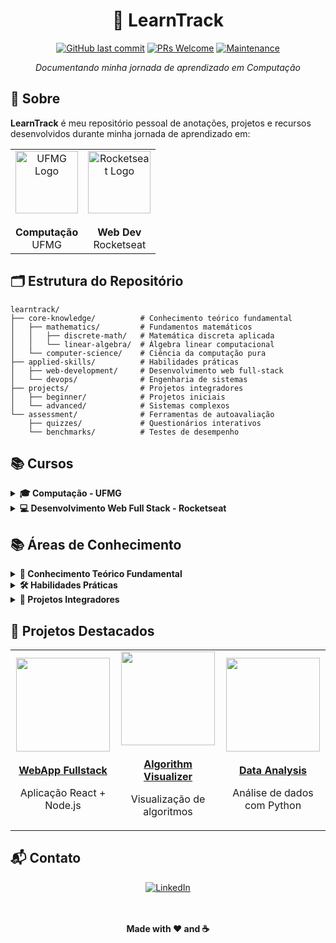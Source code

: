 <div align="center">
  
# 🚀 LearnTrack

[![GitHub last commit](https://img.shields.io/github/last-commit/luborgess/learntrack.svg)](https://github.com/luborgess/learntrack/commits/main)
[![PRs Welcome](https://img.shields.io/badge/PRs-welcome-brightgreen.svg)](http://makeapullrequest.com)
[![Maintenance](https://img.shields.io/badge/Maintained%3F-yes-green.svg)](https://github.com/seuusuario/learntrack/graphs/commit-activity)

<p align="center">
  <i>Documentando minha jornada de aprendizado em Computação</i>
</p>

</div>

## 📖 Sobre

**LearnTrack** é meu repositório pessoal de anotações, projetos e recursos desenvolvidos durante minha jornada de aprendizado em:

<div align="center">
  <table>
    <tr>
      <td align="center" width="50%">
        <div style="width: 100px; height: 100px; display: flex; align-items: center; justify-content: center; margin: 0 auto;">
          <img src="https://yt3.googleusercontent.com/psTnhgc_IA3fmtXzJUprJLCWJmNLDQVwm2nE5XekMGauKzSgvIR0eTrkGfD6V8Yf8nahcvwPaQ=s800-c-k-c0x00ffffff-no-rj" width="100" height="100" style="object-fit: contain;" alt="UFMG Logo"/>
        </div>
        <br />
        <b>Computação</b><br/>UFMG
      </td>
      <td align="center" width="50%">
        <div style="width: 100px; height: 100px; display: flex; align-items: center; justify-content: center; margin: 0 auto;">
          <img src="https://scontent.fssa15-1.fna.fbcdn.net/v/t39.30808-6/408875191_371656942038770_4747836278300822018_n.jpg?_nc_cat=104&ccb=1-7&_nc_sid=6ee11a&_nc_ohc=pekU9g4EMQwQ7kNvgGqJVO3&_nc_oc=AdjUAP_KL5Te0qbf3J5bBaoeivEUQGo1FhvlDVlB50E34kDt8Gau9_q1k7xvpfCJqhw&_nc_zt=23&_nc_ht=scontent.fssa15-1.fna&_nc_gid=AE2Zig2EYuy48FL-arOzX3F&oh=00_AYAnIpXqLblIAG5f6MeAB3U4VkbBAd0WKtyIS2Mz_q0xjQ&oe=67C7844E" width="100" height="100" style="object-fit: contain;" alt="Rocketseat Logo"/>
        </div>
        <br />
        <b>Web Dev</b><br/>Rocketseat
      </td>
    </tr>
  </table>
</div>

## 🗂️ Estrutura do Repositório

```
learntrack/
├── core-knowledge/          # Conhecimento teórico fundamental
│   ├── mathematics/         # Fundamentos matemáticos
│   │   ├── discrete-math/   # Matemática discreta aplicada
│   │   └── linear-algebra/  # Álgebra linear computacional
│   └── computer-science/    # Ciência da computação pura
├── applied-skills/          # Habilidades práticas
│   ├── web-development/     # Desenvolvimento web full-stack
│   └── devops/              # Engenharia de sistemas
├── projects/                # Projetos integradores
│   ├── beginner/            # Projetos iniciais
│   └── advanced/            # Sistemas complexos
└── assessment/              # Ferramentas de autoavaliação
    ├── quizzes/             # Questionários interativos
    └── benchmarks/          # Testes de desempenho
```

## 📚 Cursos

<details>
<summary><b>🎓 Computação - UFMG</b></summary>
<br>
Conhecimentos fundamentais de computação, incluindo:

- Algoritmos e Estruturas de Dados
- Teoria da Computação
- Sistemas Operacionais
- Redes de Computadores
- Banco de Dados
- Inteligência Artificial
</details>

<details>
<summary><b>💻 Desenvolvimento Web Full Stack - Rocketseat</b></summary>
<br>
Desenvolvimento web moderno abrangendo:

- Front-end (HTML, CSS, JavaScript, React)
- Back-end (Node.js, APIs RESTful)
- Mobile (React Native)
- DevOps e Deploy
- Boas práticas e padrões de projeto
</details>

## 📚 Áreas de Conhecimento

<details>
<summary><b>🧠 Conhecimento Teórico Fundamental</b></summary>
<br>

### Matemática
- **Matemática Discreta**: Lógica, teoria dos conjuntos, combinatória, teoria dos grafos
- **Álgebra Linear**: Matrizes, vetores, transformações lineares, espaços vetoriais

### Ciência da Computação
- **Algoritmos e Estruturas de Dados**: Análise de complexidade, árvores, grafos, algoritmos de busca e ordenação
- **Teoria da Computação**: Autômatos, computabilidade, complexidade computacional
- **Arquitetura de Computadores**: Organização de sistemas digitais, arquitetura de processadores
- **Sistemas Operacionais**: Gerenciamento de processos, memória, sistemas de arquivos
</details>

<details>
<summary><b>🛠️ Habilidades Práticas</b></summary>
<br>

### Desenvolvimento Web
- **Frontend**: HTML, CSS, JavaScript, React, Vue.js
- **Backend**: Node.js, Express, APIs RESTful, GraphQL
- **Banco de Dados**: SQL, MongoDB, Redis
- **Mobile**: React Native

### DevOps
- **Infraestrutura como Código**: Docker, Kubernetes, Terraform
- **CI/CD**: GitHub Actions, Jenkins
- **Monitoramento**: Prometheus, Grafana
- **Cloud Computing**: AWS, Azure, Google Cloud
</details>

<details>
<summary><b>🚀 Projetos Integradores</b></summary>
<br>

### Projetos Iniciantes
- Aplicações web simples
- Interfaces de usuário responsivas
- Integrações com APIs públicas

### Projetos Avançados
- Sistemas distribuídos
- Aplicações full-stack com autenticação
- Processamento de dados em tempo real
</details>

## 🌟 Projetos Destacados

<div align="center">
  <table>
    <tr>
      <td align="center" width="33%">
        <div style="width: 150px; height: 150px; display: flex; align-items: center; justify-content: center; margin: 0 auto;">
          <img src="https://via.placeholder.com/150/4F5D95/ffffff?text=WebApp" width="150" height="150" style="object-fit: cover;"/>
        </div>
        <br/>
        <a href="projects/advanced/webapp">
          <b>WebApp Fullstack</b>
        </a>
        <p>Aplicação React + Node.js</p>
      </td>
      <td align="center" width="33%">
        <div style="width: 150px; height: 150px; display: flex; align-items: center; justify-content: center; margin: 0 auto;">
          <img src="https://via.placeholder.com/150/2b7489/ffffff?text=AlgoViz" width="150" height="150" style="object-fit: cover;"/>
        </div>
        <br/>
        <a href="projects/advanced/algorithm-visualizer">
          <b>Algorithm Visualizer</b>
        </a>
        <p>Visualização de algoritmos</p>
      </td>
      <td align="center" width="33%">
        <div style="width: 150px; height: 150px; display: flex; align-items: center; justify-content: center; margin: 0 auto;">
          <img src="https://via.placeholder.com/150/3572A5/ffffff?text=DataViz" width="150" height="150" style="object-fit: cover;"/>
        </div>
        <br/>
        <a href="projects/beginner/data-analysis">
          <b>Data Analysis</b>
        </a>
        <p>Análise de dados com Python</p>
      </td>
    </tr>
  </table>
</div>

## 📬 Contato

<div align="center">
  <a href="https://www.linkedin.com/in/luborgs/"><img src="https://img.shields.io/badge/-LinkedIn-0A66C2?style=for-the-badge&logo=linkedin" alt="LinkedIn"/></a>
</div>
<br>
<br>
<div align="center">
  <p><b>Made with ❤️ and ☕</b></p>
</div>
